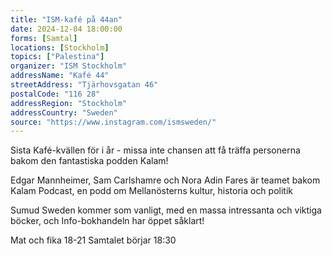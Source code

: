 ```yaml
---
title: "ISM-kafé på 44an"
date: 2024-12-04 18:00:00
forms: [Samtal]
locations: [Stockholm]
topics: ["Palestina"]
organizer: "ISM Stockholm"
addressName: "Kafé 44"
streetAddress: "Tjärhovsgatan 46"
postalCode: "116 28"
addressRegion: "Stockholm"
addressCountry: "Sweden"
source: "https://www.instagram.com/ismsweden/"
---
```

Sista Kafé-kvällen för i år - missa inte chansen att få träffa personerna bakom den fantastiska podden Kalam!

Edgar Mannheimer, Sam Carlshamre och Nora Adin Fares är teamet bakom Kalam Podcast, en podd om Mellanösterns kultur, historia och politik

Sumud Sweden kommer som vanligt, med en massa intressanta och viktiga böcker,
och Info-bokhandeln har öppet såklart!

Mat och fika 18-21
Samtalet börjar 18:30